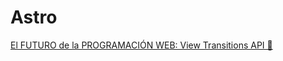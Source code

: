 # Astro
[El FUTURO de la PROGRAMACIÓN WEB: View Transitions API 🤯](https://www.youtube.com/watch?v=ODv-VFRFGcY)